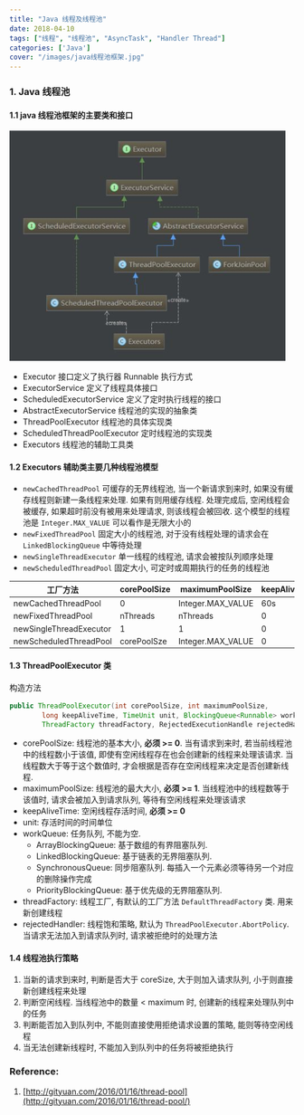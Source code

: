 ```yaml
---
title: "Java 线程及线程池"
date: 2018-04-10
tags: ["线程", "线程池", "AsyncTask", "Handler Thread"]
categories: ['Java']
cover: "/images/java线程池框架.jpg"
---
```


### 1. Java 线程池

#### 1.1 java 线程池框架的主要类和接口

![java线程池框架](/images/java线程池框架.jpg)

-   Executor 接口定义了执行器 Runnable 执行方式
-   ExecutorService 定义了线程具体接口
-   ScheduledExecutorService 定义了定时执行线程的接口
-   AbstractExecutorService 线程池的实现的抽象类
-   ThreadPoolExecutor 线程池的具体实现类
-   ScheduledThreadPoolExecutor 定时线程池的实现类
-   Executors 线程池的辅助工具类

#### 1.2 Executors 辅助类主要几种线程池模型

-   `newCachedThreadPool` 可缓存的无界线程池, 当一个新请求到来时, 如果没有缓存线程则新建一条线程来处理. 如果有则用缓存线程. 处理完成后, 空闲线程会被缓存, 如果超时前没有被用来处理请求, 则该线程会被回收. 这个模型的线程池是 `Integer.MAX_VALUE` 可以看作是无限大小的
-   `newFixedThreadPool` 固定大小的线程池, 对于没有线程处理的请求会在 `LinkedBlockingQueue` 中等待处理
-   `newSingleThreadExecutor` 单一线程的线程池, 请求会被按队列顺序处理
-   `newScheduledThreadPool` 固定大小, 可定时或周期执行的任务的线程池

| 工厂方法                | corePoolSize | maximumPoolSize   | keepAliveTime | workQueue           |
| ----------------------- | ------------ | ----------------- | ------------- | ------------------- |
| newCachedThreadPool     | 0            | Integer.MAX_VALUE | 60s           | SynchronousQueue    |
| newFixedThreadPool      | nThreads     | nThreads          | 0             | LinkedBlockingQueue |
| newSingleThreadExecutor | 1            | 1                 | 0             | LinkedBlockingQueue |
| newScheduledThreadPool  | corePoolSze  | Integer.MAX_VALUE | 0             | DelayedWorkQueue    |

#### 1.3 ThreadPoolExecutor 类

构造方法

```java
public ThreadPoolExecutor(int corePoolSize, int maximumPoolSize,
        long keepAliveTime, TimeUnit unit, BlockingQueue<Runnable> workQueue,
        ThreadFactory threadFactory, RejectedExecutionHandle rejectedHandler);
```

-   corePoolSize: 线程池的基本大小, **必须 >= 0**. 当有请求到来时, 若当前线程池中的线程数小于该值, 即使有空闲线程存在也会创建新的线程来处理该请求. 当线程数大于等于这个数值时, 才会根据是否存在空闲线程来决定是否创建新线程.
-   maximumPoolSize: 线程池的最大大小, **必须 >= 1**. 当线程池中的线程数等于该值时, 请求会被加入到请求队列, 等待有空闲线程来处理该请求
-   keepAliveTime: 空闲线程存活时间, **必须 >= 0**
-   unit: 存活时间的时间单位
-   workQueue: 任务队列, 不能为空.
    -   ArrayBlockingQueue: 基于数组的有界阻塞队列.
    -   LinkedBlockingQueue: 基于链表的无界阻塞队列.
    -   SynchronousQueue: 同步阻塞队列. 每插入一个元素必须等待另一个对应的删除操作完成
    -   PriorityBlockingQueue: 基于优先级的无界阻塞队列.
-   threadFactory: 线程工厂, 有默认的工厂方法 `DefaultThreadFactory` 类. 用来新创建线程
-   rejectedHandler: 线程饱和策略, 默认为 `ThreadPoolExecutor.AbortPolicy`. 当请求无法加入到请求队列时, 请求被拒绝时的处理方法

#### 1.4 线程池执行策略

1. 当新的请求到来时, 判断是否大于 coreSize, 大于则加入请求队列, 小于则直接新创建线程来处理
2. 判断空闲线程. 当线程池中的数量 < maximum 时, 创建新的线程来处理队列中的任务
3. 判断能否加入到队列中, 不能则直接使用拒绝请求设置的策略, 能则等待空闲线程
4. 当无法创建新线程时, 不能加入到队列中的任务将被拒绝执行

### Reference:

1. [http://gityuan.com/2016/01/16/thread-pool](http://gityuan.com/2016/01/16/thread-pool/)
